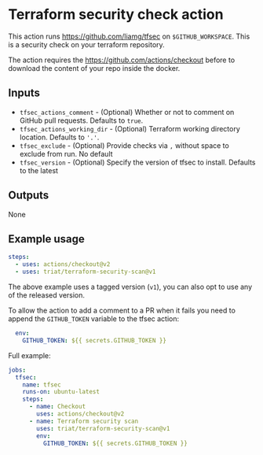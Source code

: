 # Terraform security check action

This action runs https://github.com/liamg/tfsec on `$GITHUB_WORKSPACE`. This is a security check on your terraform repository.

The action requires the https://github.com/actions/checkout before to download the content of your repo inside the docker.

## Inputs

* `tfsec_actions_comment` - (Optional) Whether or not to comment on GitHub pull requests. Defaults to `true`.
* `tfsec_actions_working_dir` - (Optional) Terraform working directory location. Defaults to `'.'`.
* `tfsec_exclude` - (Optional) Provide checks via `,` without space to exclude from run. No default
* `tfsec_version` - (Optional) Specify the version of tfsec to install. Defaults to the latest

## Outputs

None

## Example usage

```yaml
steps:
  - uses: actions/checkout@v2
  - uses: triat/terraform-security-scan@v1
```
The above example uses a tagged version (`v1`), you can also opt to use any of the released version.

To allow the action to add a comment to a PR when it fails you need to append the `GITHUB_TOKEN` variable to the tfsec action:

```yaml
  env:
    GITHUB_TOKEN: ${{ secrets.GITHUB_TOKEN }}
```

Full example:

```yaml
jobs:
  tfsec:
    name: tfsec
    runs-on: ubuntu-latest
    steps:
      - name: Checkout
        uses: actions/checkout@v2
      - name: Terraform security scan
        uses: triat/terraform-security-scan@v1
        env:
          GITHUB_TOKEN: ${{ secrets.GITHUB_TOKEN }}
```
